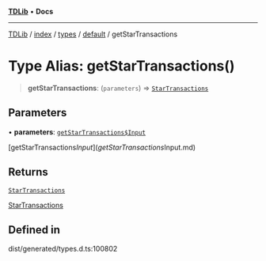 [**TDLib**](../../../../../../README.md) • **Docs**

***

[TDLib](../../../../../../modules.md) / [index](../../../../../README.md) / [types](../../../README.md) / [default](../README.md) / getStarTransactions

# Type Alias: getStarTransactions()

> **getStarTransactions**: (`parameters`) => [`StarTransactions`](StarTransactions.md)

## Parameters

• **parameters**: [`getStarTransactions$Input`](getStarTransactions$Input.md)

[getStarTransactions$Input](getStarTransactions$Input.md)

## Returns

[`StarTransactions`](StarTransactions.md)

[StarTransactions](StarTransactions.md)

## Defined in

dist/generated/types.d.ts:100802
